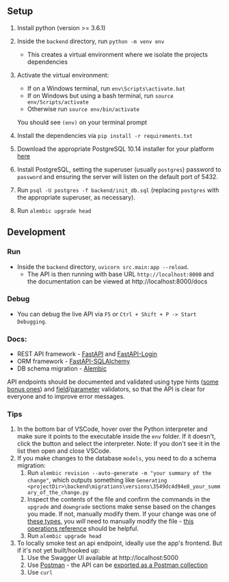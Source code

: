 ## Setup

1. Install python (version >= 3.6.1)
2. Inside the `backend` directory, run `python -m venv env`
    - This creates a virtual environment where we isolate the projects dependencies
3. Activate the virtual environment:

    - If on a Windows terminal, run `env\Scripts\activate.bat`
    - If on Windows but using a bash terminal, run `source env/Scripts/activate`
    - Otherwise run `source env/bin/activate`

    You should see `(env)` on your terminal prompt

4. Install the dependencies via `pip install -r requirements.txt`
5. Download the appropriate PostgreSQL 10.14 installer for your platform [here](https://www.enterprisedb.com/downloads/postgres-postgresql-downloads)
6. Install PostgreSQL, setting the superuser (usually `postgres`) password to `password` and ensuring the server will listen on the default port of 5432.
7. Run `psql -U postgres -f backend/init_db.sql` (replacing `postgres` with the appropriate superuser, as necessary).
8. Run `alembic upgrade head`

## Development

### Run
- Inside the `backend` directory, `uvicorn src.main:app --reload`.
  - The API is then running with base URL `http://localhost:8000` and the documentation can be viewed at http://localhost:8000/docs
  
### Debug
- You can debug the live API via `F5` or `Ctrl + Shift + P -> Start Debugging`.

### Docs:
-   REST API framework - [FastAPI](https://fastapi.tiangolo.com/) and [FastAPI-Login](https://github.com/MushroomMaula/fastapi_login)
-   ORM framework - [FastAPI-SQLAlchemy](https://flask-sqlalchemy.palletsprojects.com/en/2.x/)
-   DB schema migration - [Alembic](https://alembic.sqlalchemy.org/en/latest/tutorial.html)

API endpoints should be documented and validated using type hints ([some bonus ones](https://pydantic-docs.helpmanual.io/usage/types/#pydantic-types)) and [field](https://fastapi.tiangolo.com/tutorial/body-fields/#declare-model-attributes)/[parameter](https://fastapi.tiangolo.com/tutorial/query-params-str-validations/) validators, so that the API is clear for everyone and to improve error messages.

### Tips

1. In the bottom bar of VSCode, hover over the Python interpreter and make sure it points to the executable inside the `env` folder. If it doesn't, click the button and select the interpreter. Note: If you don't see it in the list then open and close VSCode.
2. If you make changes to the database `models`, you need to do a schema migration:
    1. Run `alembic revision --auto-generate -m "your summary of the change"`, which outputs something like `Generating <projectDir>\backend\migrations\versions\3549dc4d94e8_your_summary_of_the_change.py`
    2. Inspect the contents of the file and confirm the commands in the `upgrade` and `downgrade` sections make sense based on the changes you made. If not, manually modify them. If your change was one of [these types](https://alembic.sqlalchemy.org/en/latest/autogenerate.html#what-does-autogenerate-detect-and-what-does-it-not-detect), you *will* need to manually modify the file - [this operations reference](https://alembic.sqlalchemy.org/en/latest/ops.html) should be helpful.
    3. Run `alembic upgrade head`
3. To locally smoke test an api endpoint, ideally use the app's frontend. But if it's not yet built/hooked up:
    1. Use the Swagger UI available at http://localhost:5000
    2. Use [Postman](https://www.postman.com/downloads/) - the API can be [exported as a Postman collection](https://flask-restx.readthedocs.io/en/latest/postman.html)
    3. Use `curl`
